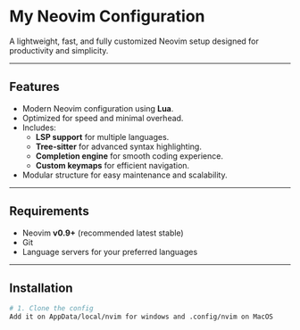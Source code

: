 # My Neovim Configuration

A lightweight, fast, and fully customized Neovim setup designed for productivity and simplicity.

---

## Features
- Modern Neovim configuration using **Lua**.
- Optimized for speed and minimal overhead.
- Includes:
  - **LSP support** for multiple languages.
  - **Tree-sitter** for advanced syntax highlighting.
  - **Completion engine** for smooth coding experience.
  - **Custom keymaps** for efficient navigation.
- Modular structure for easy maintenance and scalability.

---

## Requirements
- Neovim **v0.9+** (recommended latest stable)
- Git
- Language servers for your preferred languages

---

## Installation

```bash
# 1. Clone the config
Add it on AppData/local/nvim for windows and .config/nvim on MacOS
```
